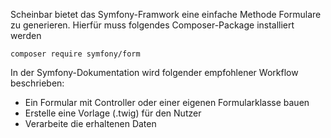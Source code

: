 Scheinbar bietet das Symfony-Framwork eine einfache Methode Formulare zu generieren. Hierfür muss folgendes Composer-Package installiert werden

```
composer require symfony/form
```


In der Symfony-Dokumentation wird folgender empfohlener Workflow beschrieben: 
* Ein Formular mit Controller oder einer eigenen Formularklasse bauen
* Erstelle eine Vorlage (.twig) für den Nutzer
* Verarbeite die erhaltenen Daten

